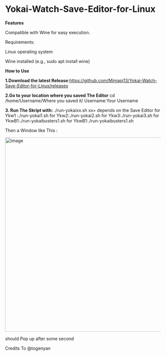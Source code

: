 # Yokai-Watch-Save-Editor-for-Linux


**Features**

Compatible with Wine for easy execution.

Requirements:

Linux operating system

Wine installed (e.g., sudo apt install wine)

**How to Use**

**1.Download the latest Release**:https://github.com/Mimapi13/Yokai-Watch-Save-Editor-for-Linux/releases

**2.Go to your location where you saved The Editor**
cd /home/Username/Where you saved it/
Username:Your Username

**3. Run The Skript with:**
./run-yokaixx.sh
xx= depends on the Save Editor 
for Ykw1 :./run-yokai1.sh
for Ykw2:./run-yokai2.sh
for Ykw3:./run-yokai3.sh
for YkwB1:./run-yokaibusters1.sh
for YkwB1:./run-yokaibusters1.sh

Then a Window like This :

<img width="742" height="627" alt="image" src="https://github.com/user-attachments/assets/e72b9669-438d-4c14-ba38-35d3f60937ea" />

should Pop up after some second





Credits To @togenyan

